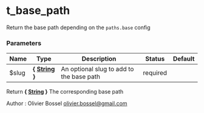 # t_base_path

Return the base path depending on the `paths.base` config



### Parameters
Name  |  Type  |  Description  |  Status  |  Default
------------  |  ------------  |  ------------  |  ------------  |  ------------
$slug  |  **{ [String](http://php.net/manual/en/language.types.string.php) }**  |  An optional slug to add to the base path  |  required  |

Return **{ [String](http://php.net/manual/en/language.types.string.php) }** The corresponding base path

Author : Olivier Bossel [olivier.bossel@gmail.com](mailto:olivier.bossel@gmail.com)